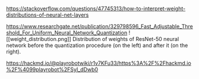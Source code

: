 
https://stackoverflow.com/questions/47745313/how-to-interpret-weight-distributions-of-neural-net-layers

https://www.researchgate.net/publication/329798596_Fast_Adjustable_Threshold_For_Uniform_Neural_Network_Quantization
![[weight_distribution.png]]
Distribution of weights of ResNet-50 neural network before the quantization procedure (on the left) and after it (on the right).

https://hackmd.io/@playrobotwiki/r1v7KFu33/https%3A%2F%2Fhackmd.io%2F%4099playrobot%2FSyI_dDwb0